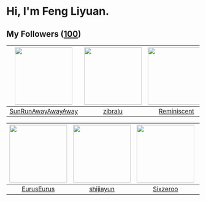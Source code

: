 # Hi, I'm Feng Liyuan.

## My Followers ([100](https://github.com/SunRunAway?tab=followers))

| <img src="https://avatars.githubusercontent.com/u/51537937?v=4" width="150" height="150" /> | <img src="https://avatars.githubusercontent.com/u/41463486?v=4" width="150" height="150" /> | <img src="https://avatars.githubusercontent.com/u/41809508?v=4" width="150" height="150" /> | <img src="https://avatars.githubusercontent.com/u/2445111?v=4" width="150" height="150" /> |
| :-----------------------------------------------------------------------------------------: | :-----------------------------------------------------------------------------------------: | :-----------------------------------------------------------------------------------------: | :----------------------------------------------------------------------------------------: |
|                 [SunRunAwayAwayAway](https://github.com/SunRunAwayAwayAway)                 |                            [zibralu](https://github.com/zibralu)                            |                        [Reminiscent](https://github.com/Reminiscent)                        |                           [hyperpro](https://github.com/hyperpro)                          |

| <img src="https://avatars.githubusercontent.com/u/14977542?v=4" width="150" height="150" /> | <img src="https://avatars.githubusercontent.com/u/566037?v=4" width="150" height="150" /> | <img src="https://avatars.githubusercontent.com/u/20949383?v=4" width="150" height="150" /> | <img src="https://avatars.githubusercontent.com/u/29295553?v=4" width="150" height="150" /> |
| :-----------------------------------------------------------------------------------------: | :---------------------------------------------------------------------------------------: | :-----------------------------------------------------------------------------------------: | :-----------------------------------------------------------------------------------------: |
|                         [EurusEurus](https://github.com/EurusEurus)                         |                         [shijiayun](https://github.com/shijiayun)                         |                           [Sixzeroo](https://github.com/Sixzeroo)                           |                       [gingerkidney](https://github.com/gingerkidney)                       |